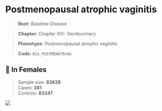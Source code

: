 # Postmenopausal atrophic vaginitis

> **Root:** Baseline Disease  

> **Chapter:** Chapter XIV- Genitourinary  

> **Phenotype:** Postmenopausal atrophic vaginitis  

> **Code:** `N14_POSTMENATRVAG`

## 👩 In Females  
> Sample size: **83628**  
> Cases: **281**  
> Controls: **83347**
<img src="/Disease/Figures/ALL/Baseline/N14_POSTMENATRVAG.png"/>
<CsvTable src="/Disease/Data/ALL/Baseline/LG_N14_POSTMENATRVAG.csv" label="🔍 View full results" />
